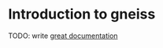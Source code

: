 # Introduction to gneiss

TODO: write [great documentation](http://jacobian.org/writing/what-to-write/)
